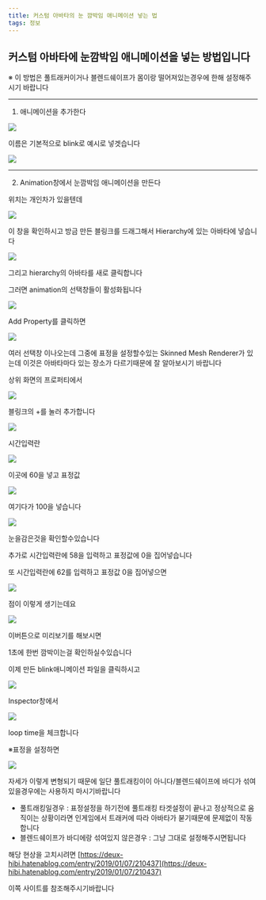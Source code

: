 ```yaml
---
title: 커스텀 아바타의 눈 깜박임 애니메이션 넣는 법
tags: 정보
---
```


## 커스텀 아바타에 눈깜박임 애니메이션을 넣는 방법입니다

※ 이 방법은 풀트래커이거나 블렌드쉐이프가 몸이랑 떨어져있는경우에 한해 설정해주시기 바랍니다

---

1. 애니메이션을 추가한다

![](/img/blink/blink1.png)

이름은 기본적으로 blink로 예시로 넣겟습니다

![](/img/blink/blink2.png)

---

2. Animation창에서 눈깜박임 애니메이션을 만든다

 위치는 개인차가 있을텐데

![](/img/blink/blink3.png)

이 창을 확인하시고 방금 만든 블링크를 드래그해서 Hierarchy에 있는 아바타에 넣습니다

![](/img/blink/blink4.png)

그리고 hierarchy의 아바타를 새로 클릭합니다

그러면 animation의 선택창들이 활성화됩니다

![](/img/blink/blink5.png)

Add Property를 클릭하면

![](/img/blink/blink6.png)

여러 선택창 이나오는데 그중에 표정을 설정할수있는 Skinned Mesh Renderer가 있는데 이것은 아바타마다 있는 장소가 다르기때문에 잘 알아보시기 바랍니다

상위 화면의 프로퍼티에서

![](/img/blink/blink7.png)

블링크의 +를 눌러 추가합니다

![](/img/blink/blink8.png)

시간입력란

![](/img/blink/blink9.png)

이곳에 60을 넣고 표정값

![](/img/blink/blink10.png)

여기다가 100을 넣습니다

![](/img/blink/blink11.png)

눈을감은것을 확인할수있습니다

추가로 시간입력란에 58을 입력하고 표정값에 0을 집어넣습니다

또 시간입력란에 62를 입력하고 표정값 0을 집어넣으면

![](/img/blink/blink12.png)

점이 이렇게 생기는데요

![](/img/blink/blink13.png)

이버튼으로 미리보기를 해보시면

1초에 한번 깜박이는걸 확인하실수있습니다

이제 만든 blink애니메이션 파일을 클릭하시고

![](/img/blink/blink14.png)

Inspector창에서

![](/img/blink/blink15.png)

loop time을 체크합니다

※표정을 설정하면

![](/img/blink/blink16.png)

자세가 이렇게 변형되기 때문에 일단 풀트래킹이이 아니다/블렌드쉐이프에 바디가 섞여있을경우에는 사용하지 마시기바랍니다

- 풀트래킹일경우 : 표정설정을 하기전에 풀트래킹 타겟설정이 끝나고 정상적으로 움직이는 상황이라면 인게임에서 트래커에 따라 아바타가 붇기때문에 문제없이 작동합니다
- 블렌드쉐이프가 바디에랑 섞여있지 않은경우 : 그냥 그대로 설정해주시면됩니다

해당 현상을 고치시려면 [https://deux-hibi.hatenablog.com/entry/2019/01/07/210437](https://deux-hibi.hatenablog.com/entry/2019/01/07/210437)

이쪽 사이트를 참조해주시기바랍니다